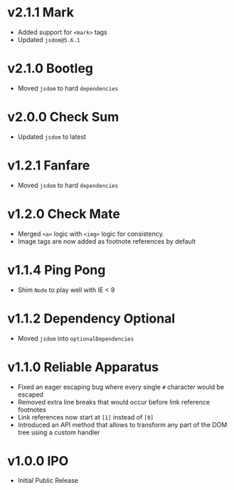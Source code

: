 # v2.1.1 Mark

- Added support for `<mark>` tags
- Updated `jsdom@5.6.1`

# v2.1.0 Bootleg

- Moved `jsdom` to hard `dependencies`

# v2.0.0 Check Sum

- Updated `jsdom` to latest

# v1.2.1 Fanfare

- Moved `jsdom` to hard `dependencies`

# v1.2.0 Check Mate

- Merged `<a>` logic with `<img>` logic for consistency.
- Image tags are now added as footnote references by default

# v1.1.4 Ping Pong

- Shim `Node` to play well with IE < 9

# v1.1.2 Dependency Optional

- Moved `jsdom` into `optionalDependencies`

# v1.1.0 Reliable Apparatus

- Fixed an eager escaping bug where every single `#` character would be escaped
- Removed extra line breaks that would occur before link reference footnotes
- Link references now start at `[1]` instead of `[0]`
- Introduced an API method that allows to transform any part of the DOM tree using a custom handler

# v1.0.0 IPO

- Initial Public Release
